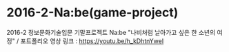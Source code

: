 # 2016-2-Na:be(game-project)
2016-2 정보문화기술입문 기말프로젝트 Na:be "나비처럼 날아가고 싶은 한 소년의 여정"
/ 포트폴리오 영상 링크 : https://youtu.be/h_kDhtnYweI
